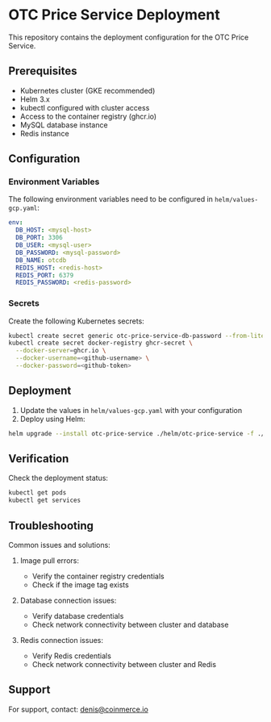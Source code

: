 # OTC Price Service Deployment

This repository contains the deployment configuration for the OTC Price Service.

## Prerequisites

- Kubernetes cluster (GKE recommended)
- Helm 3.x
- kubectl configured with cluster access
- Access to the container registry (ghcr.io)
- MySQL database instance
- Redis instance

## Configuration

### Environment Variables

The following environment variables need to be configured in `helm/values-gcp.yaml`:

```yaml
env:
  DB_HOST: <mysql-host>
  DB_PORT: 3306
  DB_USER: <mysql-user>
  DB_PASSWORD: <mysql-password>
  DB_NAME: otcdb
  REDIS_HOST: <redis-host>
  REDIS_PORT: 6379
  REDIS_PASSWORD: <redis-password>
```

### Secrets

Create the following Kubernetes secrets:

```bash
kubectl create secret generic otc-price-service-db-password --from-literal=password=<mysql-password>
kubectl create secret docker-registry ghcr-secret \
  --docker-server=ghcr.io \
  --docker-username=<github-username> \
  --docker-password=<github-token>
```

## Deployment

1. Update the values in `helm/values-gcp.yaml` with your configuration
2. Deploy using Helm:

```bash
helm upgrade --install otc-price-service ./helm/otc-price-service -f ./helm/values-gcp.yaml
```

## Verification

Check the deployment status:

```bash
kubectl get pods
kubectl get services
```

## Troubleshooting

Common issues and solutions:

1. Image pull errors:
   - Verify the container registry credentials
   - Check if the image tag exists

2. Database connection issues:
   - Verify database credentials
   - Check network connectivity between cluster and database

3. Redis connection issues:
   - Verify Redis credentials
   - Check network connectivity between cluster and Redis

## Support

For support, contact: denis@coinmerce.io 